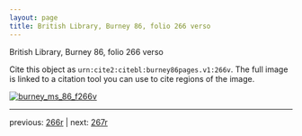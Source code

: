 ```yaml
---
layout: page
title: British Library, Burney 86, folio 266 verso
---
```


British Library, Burney 86, folio 266 verso

Cite this object as `urn:cite2:citebl:burney86pages.v1:266v`.  The full image is linked to a citation tool you can use to cite regions of the image.

[![burney_ms_86_f266v](http://www.homermultitext.org/iipsrv?IIIF=/project/homer/pyramidal/deepzoom/citebl/burney86imgs/v1/burney_ms_86_f266v.tif/full/800,/0/default.jpg)](http://www.homermultitext.org/ict2/?urn=urn:cite2:citebl:burney86imgs.v1:burney_ms_86_f266v) 

---

previous:  [266r](../266r/) | next: [267r](../267r/)